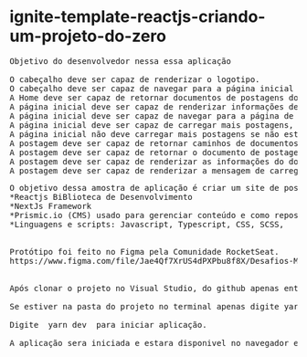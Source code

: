 # ignite-template-reactjs-criando-um-projeto-do-zero

<pre>
Objetivo do desenvolvedor nessa essa aplicação

O cabeçalho deve ser capaz de renderizar o logotipo.
O cabeçalho deve ser capaz de navegar para a página inicial após um clique.
A Home deve ser capaz de retornar documentos de postagens do prísmic usando getStaticProps.
A página inicial deve ser capaz de renderizar informações de documentos de postagens.
A página inicial deve ser capaz de navegar para a página de postagem após um clique.
A página inicial deve ser capaz de carregar mais postagens, se disponível.
A página inicial não deve carregar mais postagens se não estiver disponível.
A postagem deve ser capaz de retornar caminhos de documentos de postagens prísmicas usando getStaticPaths.
A postagem deve ser capaz de retornar o documento de postagem prísmico usando getStaticProps.
A postagem deve ser capaz de renderizar as informações do documento post.
A postagem deve ser capaz de renderizar a mensagem de carregamento em caso de fallback.
</pre>
<pre>
O objetivo dessa amostra de aplicação é criar um site de postagens contendo algumas tecnologias:
*Reactjs BiBlioteca de Desenvolvimento
*NextJs Framework
*Prismic.io (CMS) usado para gerenciar conteúdo e como repositório de dados fazendo integração com nossa aplicação.
*Linguagens e scripts: Javascript, Typescript, CSS, SCSS, 


Protótipo foi feito no Figma pela Comunidade RocketSeat.
https://www.figma.com/file/Jae4Qf7XrUS4dPXPbu8f8X/Desafios-M%C3%B3dulo-3-ReactJS-(Copy)?node-id=0%3A1


Após clonar o projeto no Visual Studio, do github apenas entre no terminal e navegue até a pasta do projeto usando comandos windows "cd".

Se estiver na pasta do projeto no terminal apenas digite yarn para carregamento.

Digite  yarn dev  para iniciar aplicação. 

A aplicação sera iniciada e estara disponivel no navegador em http://localhost:3000/

</pre>
